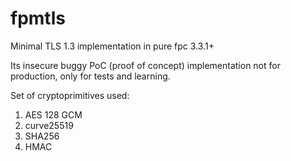 # fpmtls
Minimal TLS 1.3 implementation in pure fpc 3.3.1+

Its insecure buggy PoC (proof of concept) implementation not for production, only for tests and learning.

Set of cryptoprimitives used:
1. AES 128 GCM
2. curve25519
3. SHA256
4. HMAC
